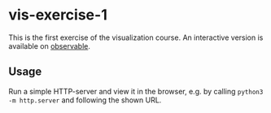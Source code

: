 # vis-exercise-1
This is the first exercise of the visualization course. An interactive version is available on [observable](https://observablehq.com/@joshua-r/exercise-1-scatterplot).

## Usage
Run a simple HTTP-server and view it in the browser, e.g. by calling `python3 -m http.server` and following the shown URL.
